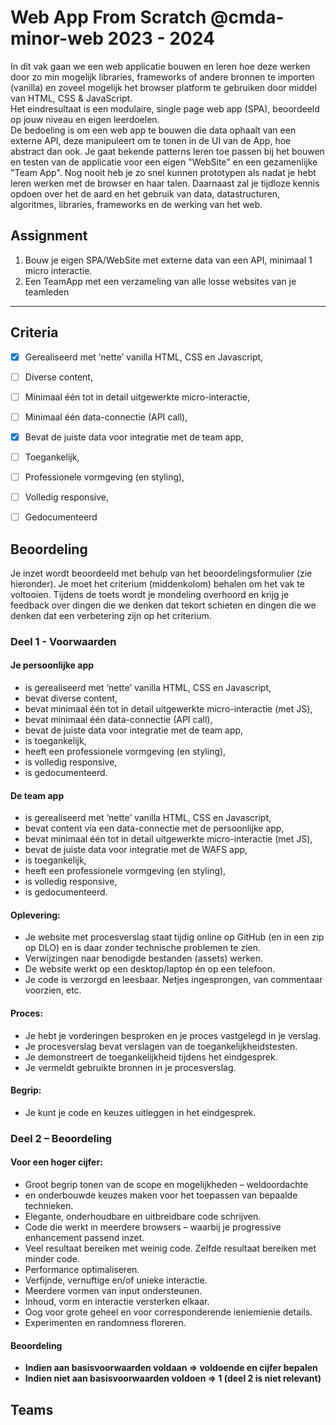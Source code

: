# Web App From Scratch @cmda-minor-web 2023 - 2024

In dit vak gaan we een web applicatie bouwen en leren hoe deze werken door zo min mogelijk libraries, frameworks of
andere bronnen te importen (vanilla) en zoveel mogelijk het browser platform te gebruiken door middel van HTML, CSS &
JavaScript.    
Het eindresultaat is een modulaire, single page web app (SPA), beoordeeld op jouw niveau en eigen leerdoelen.    
De bedoeling is om een web app te bouwen die data ophaalt van een externe API, deze manipuleert om te tonen in de UI van
de App, hoe abstract dan ook.
Je gaat bekende patterns leren toe passen bij het bouwen en testen van de applicatie voor een eigen "WebSite" en een
gezamenlijke "Team App".
Nog nooit heb je zo snel kunnen prototypen als nadat je hebt leren werken met de browser en haar talen.
Daarnaast zal je tijdloze kennis opdoen over het de aard en het gebruik van data, datastructuren, algoritmes, libraries,
frameworks en de werking van het web.

## Assignment
1. Bouw je eigen SPA/WebSite met externe data van een API, minimaal 1 micro interactie.
2. Een TeamApp met een verzameling van alle losse websites van je teamleden


---

## Criteria

- [x] Gerealiseerd met ‘nette’ vanilla HTML, CSS en Javascript,
- [ ] Diverse content,
- [ ] Minimaal één tot in detail uitgewerkte micro-interactie,
- [ ] Minimaal één data-connectie (API call),
- [x] Bevat de juiste data voor integratie met de team app,
- [ ] Toegankelijk,
- [ ] Professionele vormgeving (en styling),
- [ ] Volledig responsive,
- [ ] Gedocumenteerd


## Beoordeling

Je inzet wordt beoordeeld met behulp van het beoordelingsformulier (zie hieronder). Je moet het criterium (middenkolom) behalen om het
vak te voltooien.
Tijdens de toets wordt je mondeling overhoord en krijg je feedback over dingen die we denken dat tekort schieten en dingen die
we denken dat een verbetering zijn op het criterium.

### Deel 1 - Voorwaarden

#### Je persoonlijke app
- is gerealiseerd met ‘nette’ vanilla HTML, CSS en Javascript,
- bevat diverse content,
- bevat minimaal één tot in detail uitgewerkte micro-interactie (met JS),
- bevat minimaal één data-connectie (API call),
- bevat de juiste data voor integratie met de team app,
- is toegankelijk,
- heeft een professionele vormgeving (en styling),
- is volledig responsive,
- is gedocumenteerd.

#### De team app
- is gerealiseerd met ‘nette’ vanilla HTML, CSS en Javascript,
- bevat content via een data-connectie met de persoonlijke app,
- bevat minimaal één tot in detail uitgewerkte micro-interactie (met JS),
- bevat de juiste data voor integratie met de WAFS app,
- is toegankelijk,
- heeft een professionele vormgeving (en styling),
- is volledig responsive,
- is gedocumenteerd.

#### Oplevering:
- Je website met procesverslag staat tijdig online op GitHub (en in een zip
op DLO) en is daar zonder technische problemen te zien.
- Verwijzingen naar benodigde bestanden (assets) werken.
- De website werkt op een desktop/laptop én op een telefoon.
- Je code is verzorgd en leesbaar. Netjes ingesprongen, van commentaar
voorzien, etc.

#### Proces:
- Je hebt je vorderingen besproken en je proces vastgelegd in je verslag.
- Je procesverslag bevat verslagen van de toegankelijkheidstesten.
- Je demonstreert de toegankelijkheid tijdens het eindgesprek.
- Je vermeldt gebruikte bronnen in je procesverslag.

#### Begrip:
- Je kunt je code en keuzes uitleggen in het eindgesprek.

### Deel 2 – Beoordeling

#### Voor een hoger cijfer:
- Groot begrip tonen van de scope en mogelijkheden – weldoordachte
- en onderbouwde keuzes maken voor het toepassen van bepaalde technieken.
- Elegante, onderhoudbare en uitbreidbare code schrijven.
- Code die werkt in meerdere browsers – waarbij je progressive enhancement passend inzet.
- Veel resultaat bereiken met weinig code. Zelfde resultaat bereiken met minder code.
- Performance optimaliseren.
- Verfijnde, vernuftige en/of unieke interactie.
- Meerdere vormen van input ondersteunen.
- Inhoud, vorm en interactie versterken elkaar.
- Oog voor grote geheel en voor corresponderende ieniemienie details.
- Experimenten en randomness floreren.

#### Beoordeling
- __Indien aan basisvoorwaarden voldaan => voldoende en cijfer bepalen__
- __Indien niet aan basisvoorwaarden voldoen => 1 (deel 2 is niet relevant)__

## Teams
